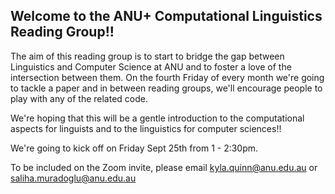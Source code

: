## Welcome to the ANU+ Computational Linguistics Reading Group!!

The aim of this reading group is to start to bridge the gap between Linguistics and Computer Science at ANU and to foster a love of the intersection between them.  On the fourth Friday of every month we're going to tackle a paper and in between reading groups, we'll encourage people to play with any of the related code. 

We're hoping that this will be a gentle introduction to the computational aspects for linguists and to the linguistics for computer sciences!!

We're going to kick off on Friday Sept 25th from 1 - 2:30pm.

To be included on the Zoom invite, please email kyla.quinn@anu.edu.au or saliha.muradoglu@anu.edu.au
